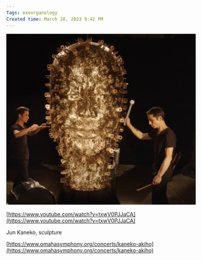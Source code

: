 ```yaml
---
Tags: exoorganology
Created time: March 28, 2023 9:42 PM
---
```

![Untitled](3-works/p1/Bronze%20Head%20d7aec7d5634b430a9cc8e6631a6fb185/Untitled.png)

[https://www.youtube.com/watch?v=txwV0PJJaCA](https://www.youtube.com/watch?v=txwV0PJJaCA)

Jun Kaneko, sculpture

[https://www.omahasymphony.org/concerts/kaneko-akiho](https://www.omahasymphony.org/concerts/kaneko-akiho)
